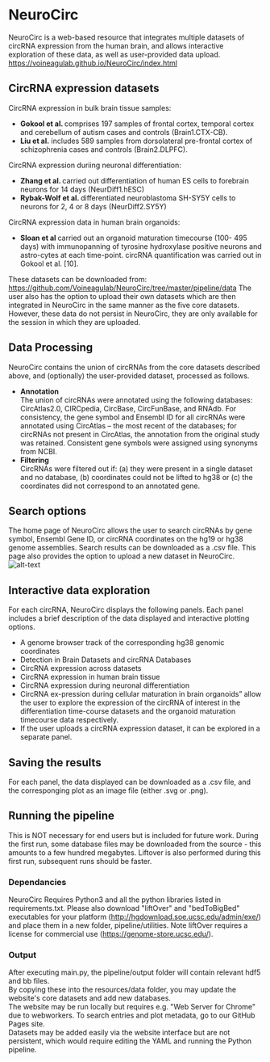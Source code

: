 # NeuroCirc
NeuroCirc is a web-based resource that integrates multiple datasets of circRNA expression from the human brain, and allows interactive exploration of these data, as well as user-provided data upload.
<br>
https://voineagulab.github.io/NeuroCirc/index.html

## CircRNA expression datasets
CircRNA expression in bulk brain tissue samples:
- <b> Gokool et al. </b> comprises 197 samples of frontal cortex, temporal cortex and cerebellum of autism cases and controls (Brain1.CTX-CB).
- <b> Liu et al.</b> includes 589 samples from dorsolateral pre-frontal cortex of schizophrenia cases and controls (Brain2.DLPFC). 

CircRNA expression duriing neuronal differentiation:
- <b> Zhang et al. </b> carried out differentiation of human ES cells to forebrain neurons for 14 days (NeurDiff1.hESC)
- <b> Rybak-Wolf et al. </b> differentiated neuroblastoma SH-SY5Y cells to neurons for 2, 4 or 8 days (NeurDiff2.SY5Y)

CircRNA expression data in human brain organoids:
- <b> Sloan et al </b> carried out an organoid maturation timecourse (100- 495 days) with immunopanning of tyrosine hydroxylase positive neurons and astro-cytes at each time-point. circRNA quantification was carried out in Gokool et al. [10]. 

These datasets can be downloaded from: https://github.com/Voineagulab/NeuroCirc/tree/master/pipeline/data
The user also has the option to upload their own datasets which are then integrated in NeuroCirc in the same manner as the five core datasets. However, these data do not persist in NeuroCirc, they are only available for the session in which they are uploaded.
## Data Processing 
NeuroCirc contains the union of circRNAs from the core datasets described above, and (optionally) the user-provided dataset, processed as follows.
- <b> Annotation</b>
<br> The union of circRNAs were annotated using the following databases: CircAtlas2.0, CIRCpedia, CircBase, CircFunBase, and RNAdb. For consistency, the gene symbol and Ensembl ID for all circRNAs were annotated using CircAtlas – the most recent of the databases; for circRNAs not present in CircAtlas, the annotation from the original study was retained. 
Consistent gene symbols were assigned using synonyms from NCBI. 
- <b> Filtering</b>
<br> CircRNAs were filtered out if: (a) they were present in a single dataset and no database, (b) coordinates could not be lifted to hg38 or (c) the coordinates did not correspond to an annotated gene. 

## Search options
The home page of NeuroCirc allows the user to search circRNAs by gene symbol, Ensembl Gene ID, or circRNA coordinates on the hg19 or hg38 genome assemblies. 
Search results can be downloaded as a .csv file.
This page also provides the option to upload a new dataset in NeuroCirc.
![alt-text](https://github.com/Voineagulab/NeuroCirc/upload/master/resources/images/search.png)

## Interactive data exploration
For each circRNA, NeuroCirc displays the following panels. Each panel includes a brief description of the data displayed and interactive plotting options.
- A genome browser track of the corresponding hg38 genomic coordinates
- Detection in Brain Datasets and circRNA Databases
- CircRNA expression across datasets
- CircRNA expression in human brain tissue
- CircRNA expression during neuronal differentiation
- CircRNA ex-pression during cellular maturation in brain organoids” allow the user to explore the expression of the circRNA of interest in the differentiation time-course datasets and the organoid maturation timecourse data respectively.
- If the user uploads a circRNA expression dataset, it can be explored in a separate panel.


## Saving the results
For each panel, the data displayed can be downloaded as a .csv file, and the corresponging plot as an image file (either .svg or .png).

## Running the pipeline
This is NOT necessary for end users but is included for future work.
During the first run, some database files may be downloaded from the source - this amounts to a few hundred megabytes.
Liftover is also performed during this first run, subsequent runs should be faster.

### Dependancies
NeuroCirc Requires Python3 and all the python libraries listed in requirements.txt.
Please also download "liftOver" and "bedToBigBed" executables for your platform 
(http://hgdownload.soe.ucsc.edu/admin/exe/) and place them in a new folder, pipeline/utilities.
Note liftOver requires a license for commercial use (https://genome-store.ucsc.edu/).

### Output
After executing main.py, the pipeline/output folder will contain relevant hdf5 and bb files.<br>
By copying these into the resources/data folder, you may update the website's core datasets and add new databases.<br>
The website may be run locally but requires e.g. "Web Server for Chrome" due to webworkers.
To search entries and plot metadata, go to our GitHub Pages site.<br>
Datasets may be added easily via the website interface but are not persistent, which would require editing the YAML and running the Python pipeline.

